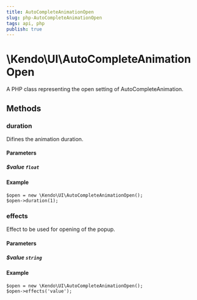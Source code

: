 ```yaml
---
title: AutoCompleteAnimationOpen
slug: php-AutoCompleteAnimationOpen
tags: api, php
publish: true
---
```


# \Kendo\UI\AutoCompleteAnimationOpen

A PHP class representing the open setting of AutoCompleteAnimation.


## Methods

### duration
Difines the animation duration.
#### Parameters

##### $value `float`



#### Example 
    $open = new \Kendo\UI\AutoCompleteAnimationOpen();
    $open->duration(1);

### effects
Effect to be used for opening of the popup.
#### Parameters

##### $value `string`



#### Example 
    $open = new \Kendo\UI\AutoCompleteAnimationOpen();
    $open->effects('value');

